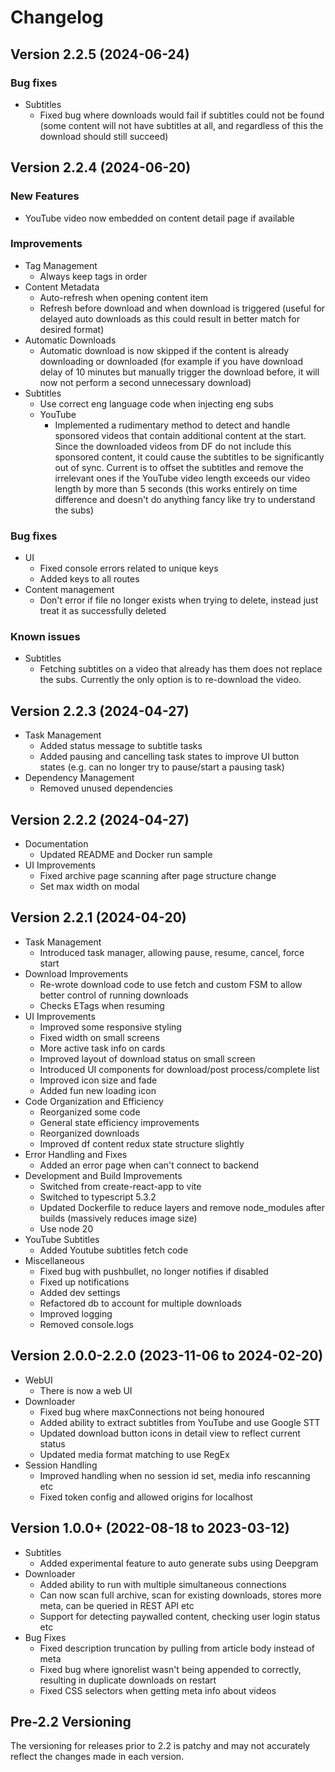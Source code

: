 # Changelog

## Version 2.2.5 (2024-06-24)

### Bug fixes

- Subtitles
  - Fixed bug where downloads would fail if subtitles could not be found (some content will not have subtitles at all, and regardless of this the download should still succeed)

## Version 2.2.4 (2024-06-20)

### New Features

- YouTube video now embedded on content detail page if available

### Improvements

- Tag Management
  - Always keep tags in order
- Content Metadata
  - Auto-refresh when opening content item
  - Refresh before download and when download is triggered (useful for delayed auto downloads as this could result in better match for desired format)
- Automatic Downloads
  - Automatic download is now skipped if the content is already downloading or downloaded (for example if you have download delay of 10 minutes but manually trigger the download before, it will now not perform a second unnecessary download)
- Subtitles
  - Use correct eng language code when injecting eng subs
  - YouTube
    - Implemented a rudimentary method to detect and handle sponsored videos that contain additional content at the start. Since the downloaded videos from DF do not include this sponsored content, it could cause the subtitles to be significantly out of sync. Current is to offset the subtitles and remove the irrelevant ones if the YouTube video length exceeds our video length by more than 5 seconds (this works entirely on time difference and doesn't do anything fancy like try to understand the subs)

### Bug fixes

- UI
  - Fixed console errors related to unique keys
  - Added keys to all routes
- Content management
  - Don't error if file no longer exists when trying to delete, instead just treat it as successfully deleted

### Known issues

- Subtitles
  - Fetching subtitles on a video that already has them does not replace the subs. Currently the only option is to re-download the video.

## Version 2.2.3 (2024-04-27)

- Task Management
  - Added status message to subtitle tasks
  - Added pausing and cancelling task states to improve UI button states (e.g. can no longer try to pause/start a pausing task)
- Dependency Management
  - Removed unused dependencies

## Version 2.2.2 (2024-04-27)

- Documentation
  - Updated README and Docker run sample
- UI Improvements
  - Fixed archive page scanning after page structure change
  - Set max width on modal

## Version 2.2.1 (2024-04-20)

- Task Management
  - Introduced task manager, allowing pause, resume, cancel, force start
- Download Improvements
  - Re-wrote download code to use fetch and custom FSM to allow better control of running downloads
  - Checks ETags when resuming
- UI Improvements
  - Improved some responsive styling
  - Fixed width on small screens
  - More active task info on cards
  - Improved layout of download status on small screen
  - Introduced UI components for download/post process/complete list
  - Improved icon size and fade
  - Added fun new loading icon
- Code Organization and Efficiency
  - Reorganized some code
  - General state efficiency improvements
  - Reorganized downloads
  - Improved df content redux state structure slightly
- Error Handling and Fixes
  - Added an error page when can't connect to backend
- Development and Build Improvements
  - Switched from create-react-app to vite
  - Switched to typescript 5.3.2
  - Updated Dockerfile to reduce layers and remove node_modules after builds (massively reduces image size)
  - Use node 20
- YouTube Subtitles
  - Added Youtube subtitles fetch code
- Miscellaneous
  - Fixed bug with pushbullet, no longer notifies if disabled
  - Fixed up notifications
  - Added dev settings
  - Refactored db to account for multiple downloads
  - Improved logging
  - Removed console.logs

## Version 2.0.0-2.2.0 (2023-11-06 to 2024-02-20)

- WebUI
  - There is now a web UI
- Downloader
  - Fixed bug where maxConnections not being honoured
  - Added ability to extract subtitles from YouTube and use Google STT
  - Updated download button icons in detail view to reflect current status
  - Updated media format matching to use RegEx
- Session Handling
  - Improved handling when no session id set, media info rescanning etc
  - Fixed token config and allowed origins for localhost

## Version 1.0.0+ (2022-08-18 to 2023-03-12)

- Subtitles
  - Added experimental feature to auto generate subs using Deepgram
- Downloader
  - Added ability to run with multiple simultaneous connections
  - Can now scan full archive, scan for existing downloads, stores more meta, can be queried in REST API etc
  - Support for detecting paywalled content, checking user login status etc
- Bug Fixes
  - Fixed description truncation by pulling from article body instead of meta
  - Fixed bug where ignorelist wasn't being appended to correctly, resulting in duplicate downloads on restart
  - Fixed CSS selectors when getting meta info about videos

## Pre-2.2 Versioning

The versioning for releases prior to 2.2 is patchy and may not accurately reflect the changes made in each version.
